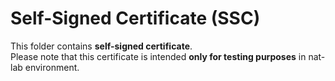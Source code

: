 # Self-Signed Certificate (SSC)

This folder contains **self-signed certificate**. \
Please note that this certificate is intended **only for testing purposes** in nat-lab environment.

